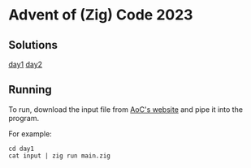 # Advent of (Zig) Code 2023

## Solutions
[day1](./day1/main.zig)
[day2](./day2/main.zig)

## Running
To run, download the input file from [AoC's website](https://adventofcode.com/2023)
and pipe it into the program.

For example:
```
cd day1
cat input | zig run main.zig
```
